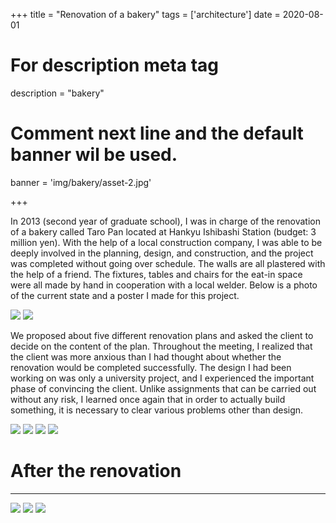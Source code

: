 +++
title = "Renovation of a bakery"
tags = ['architecture']
date = 2020-08-01

# For description meta tag
description = "bakery"

# Comment next line and the default banner wil be used.
banner = 'img/bakery/asset-2.jpg'

+++

In 2013 (second year of graduate school), I was in charge of the renovation of a bakery called Taro Pan located at Hankyu Ishibashi Station (budget: 3 million yen). With the help of a local construction company, I was able to be deeply involved in the planning, design, and construction, and the project was completed without going over schedule.
The walls are all plastered with the help of a friend. The fixtures, tables and chairs for the eat-in space were all made by hand in cooperation with a local welder.
Below is a photo of the current state and a poster I made for this project.

![](img/bakery/asset-1.jpg)
![](img/bakery/asset-2.jpg)

We proposed about five different renovation plans and asked the client to decide on the content of the plan.
Throughout the meeting, I realized that the client was more anxious than I had thought about whether the renovation would be completed successfully. The design I had been working on was only a university project, and I experienced the important phase of convincing the client.
Unlike assignments that can be carried out without any risk, I learned once again that in order to actually build something, it is necessary to clear various problems other than design.

![](img/bakery/asset-3.jpg)
![](img/bakery/asset-4.jpg)
![](img/bakery/asset-5.jpg)
![](img/bakery/asset-6.jpg)

# After the renovation
---

![](img/bakery/asset-7.jpg)
![](img/bakery/asset-8.jpg)
![](img/bakery/asset-9.jpg)
